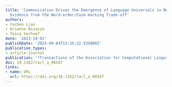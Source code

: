 ```yaml
---
title: 'Communication Drives the Emergence of Language Universals in Neural Agents:
  Evidence from the Word-order/Case-marking Trade-off'
authors:
- Yuchen Lian
- Arianna Bisazza
- Tessa Verhoef
date: '2023-10-01'
publishDate: '2025-09-04T13:35:22.535000Z'
publication_types:
- article-journal
publication: '*Transactions of the Association for Computational Linguistics (TACL)*'
doi: 10.1162/tacl_a_00587
links:
- name: URL
  url: https://doi.org/10.1162/tacl_a_00587
---
```

